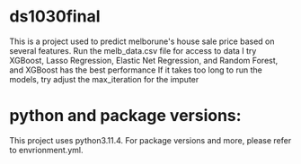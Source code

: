 # ds1030final
This is a project used to predict melborune's house sale price based on several features.
Run the melb_data.csv file for access to data
I try XGBoost, Lasso Regression, Elastic Net Regression, and Random Forest, and XGBoost has the best performance
If it takes too long to run the models, try adjust the max_iteration for the imputer 

# python and package versions:
This project uses python3.11.4. For package versions and more, please refer to envrionment.yml.
